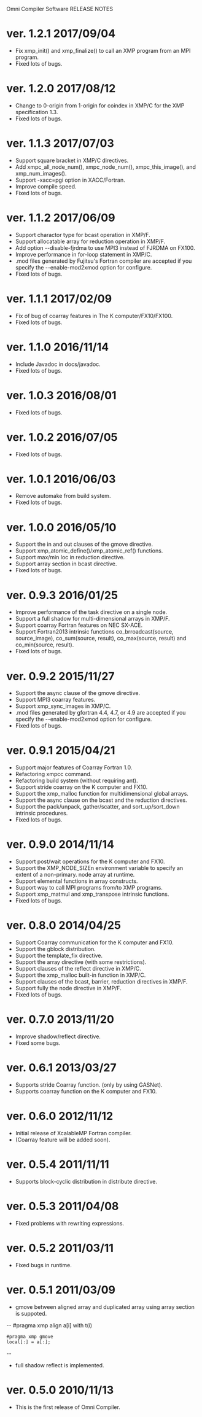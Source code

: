Omni Compiler Software RELEASE NOTES

# ver. 1.2.1    2017/09/04
* Fix xmp_init() and xmp_finalize() to call an XMP program from an MPI program.
* Fixed lots of bugs.

# ver. 1.2.0    2017/08/12
* Change to 0-origin from 1-origin for coindex in XMP/C for the XMP specification 1.3.
* Fixed lots of bugs.

# ver. 1.1.3     2017/07/03
* Support square bracket in XMP/C directives.
* Add xmpc_all_node_num(), xmpc_node_num(), xmpc_this_image(), and xmp_num_images().
* Support -xacc=pgi option in XACC/Fortran.
* Improve compile speed.
* Fixed lots of bugs.

# ver. 1.1.2      2017/06/09
* Support charactor type for bcast operation in XMP/F.
* Support allocatable array for reduction operation in XMP/F.
* Add option --disable-fjrdma to use MPI3 instead of FJRDMA on FX100.
* Improve performance in for-loop statement in XMP/C.
* .mod files generated by Fujitsu's Fortran compiler are accepted if you specify the --enable-mod2xmod option for configure.
* Fixed lots of bugs.

# ver. 1.1.1      2017/02/09
* Fix of bug of coarray features in The K computer/FX10/FX100.
* Fixed lots of bugs.

# ver. 1.1.0      2016/11/14
* Include Javadoc in docs/javadoc.
* Fixed lots of bugs.

# ver. 1.0.3      2016/08/01
* Fixed lots of bugs.

# ver. 1.0.2      2016/07/05
* Fixed lots of bugs.

# ver. 1.0.1      2016/06/03
* Remove automake from build system.
* Fixed lots of bugs.

# ver. 1.0.0      2016/05/10
* Support the in and out clauses of the gmove directive.
* Support xmp_atomic_define()/xmp_atomic_ref() functions.
* Support max/min loc in reduction directive.
* Support array section in bcast directive.
* Fixed lots of bugs.

# ver. 0.9.3      2016/01/25
* Improve performance of the task directive on a single node.
* Support a full shadow for multi-dimensional arrays in XMP/F.
* Support coarray Fortran features on NEC SX-ACE.
* Support Fortran2013 intrinsic functions co_brroadcast(source, source_image), co_sum(source, result), co_max(source, result) and co_min(source, result).
* Fixed lots of bugs.

# ver. 0.9.2      2015/11/27
* Support the async clause of the gmove directive.
* Support MPI3 coarray features.
* Support xmp_sync_images in XMP/C.
* .mod files generated by gfortran 4.4, 4.7, or 4.9 are accepted if you specify the --enable-mod2xmod option for configure.
* Fixed lots of bugs.

# ver. 0.9.1      2015/04/21
* Support major features of Coarray Fortran 1.0.
* Refactoring xmpcc command.
* Refactoring build system (without requiring ant).
* Support stride coarray on the K computer and FX10.
* Support the xmp_malloc function for multidimensional global arrays.
* Support the async clause on the bcast and the reduction directives.
* Support the pack/unpack, gather/scatter, and sort_up/sort_down intrinsic procedures.
* Fixed lots of bugs.

# ver. 0.9.0      2014/11/14
* Support post/wait operations for the K computer and FX10.
* Support the XMP_NODE_SIZEn environment variable to specify an extent of a non-primary.
  node array at runtime.
* Support elemental functions in array constructs.
* Support way to call MPI programs from/to XMP programs.
* Support xmp_matmul and xmp_transpose intrinsic functions.
* Fixed lots of bugs.

# ver. 0.8.0      2014/04/25
* Support Coarray communication for the K computer and FX10.
* Support the gblock distribution.
* Support the template_fix directive.
* Support the array directive (with some restrictions).
* Support clauses of the reflect directive in XMP/C.
* Support the xmp_malloc built-in function in XMP/C.
* Support clauses of the bcast, barrier, reduction directives in XMP/F.
* Support fully the node directive in XMP/F.
* Fixed lots of bugs.

# ver. 0.7.0      2013/11/20
* Improve shadow/reflect directive.
* Fixed some bugs.

# ver. 0.6.1      2013/03/27
* Supports stride Coarray function. (only by using GASNet).
* Supports coarray function on the K computer and FX10.

# ver. 0.6.0      2012/11/12
* Initial release of XcalableMP Fortran compiler.
* (Coarray feature will be added soon).

# ver. 0.5.4      2011/11/11
* Supports block-cyclic distribution in distribute directive.

# ver. 0.5.3      2011/04/08
* Fixed problems with rewriting expressions.

# ver. 0.5.2      2011/03/11
* Fixed bugs in runtime.

# ver. 0.5.1      2011/03/09
* gmove between aligned array and duplicated array using array section is suppoted.

--
    #pragma xmp align a[i] with t(i)

    #pragma xmp gmove
    local[:] = a[:];
--

* full shadow reflect is implemented.

# ver. 0.5.0	2010/11/13
* This is the first release of Omni Compiler.
